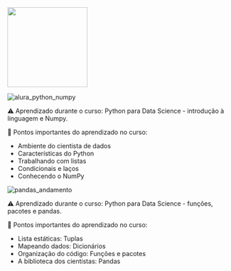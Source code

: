 <div align="left">
<img src="![alura_python_numpy](https://user-images.githubusercontent.com/75622960/160289180-158944d2-bfff-4bc4-b67d-3f4af58cefd4.PNG" width="180px"/>
</div>

![alura_python_numpy](https://user-images.githubusercontent.com/75622960/160289357-8a62031d-c616-4702-be4e-8d7b31b20812.PNG)

⚠️ Aprendizado durante o curso: Python para Data Science - introdução à linguagem e Numpy. 


💾 Pontos importantes do aprendizado no curso: 

+ Ambiente do cientista de dados
+ Características do Python
+ Trabalhando com listas
+ Condicionais e laços
+ Conhecendo o NumPy

![pandas_andamento](https://user-images.githubusercontent.com/75622960/175191682-51809541-0dc9-40c6-9242-d7478c6e1d64.PNG)

⚠️ Aprendizado durante o curso: Python para Data Science - funções, pacotes e pandas. 


💾 Pontos importantes do aprendizado no curso: 

+ Lista estáticas: Tuplas
+ Mapeando dados: Dicionários
+ Organização do código: Funções e pacotes
+ A biblioteca dos cientistas: Pandas
